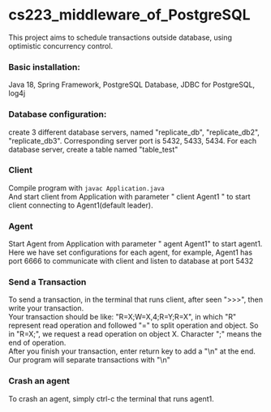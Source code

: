 # cs223_middleware_of_PostgreSQL

This project aims to schedule transactions outside database, using optimistic concurrency control.  
### Basic installation:  
Java 18, Spring Framework, PostgreSQL Database, JDBC for PostgreSQL, log4j  
### Database configuration:  
create 3 different database servers, named "replicate_db", "replicate_db2", "replicate_db3". Corresponding server port is 
5432, 5433, 5434. For each database server, create a table named "table_test"  
### Client 
Compile program with
```javac Application.java```   
And start client from Application with parameter " client Agent1 " to start client connecting to Agent1(default leader).  
### Agent
Start Agent from Application with parameter " agent Agent1" to start agent1. Here we have set configurations for each agent, 
for example, Agent1 has port 6666 to communicate with client and listen to database at port 5432
### Send a Transaction
To send a transaction, in the terminal that runs client, after seen ">>>", then write your transaction.  
Your transaction should be like: "R=X;W=X,4;R=Y;R=X", in which "R" represent read operation and followed "=" to split operation and object.
So in "R=X;", we request a read operation on object X. Character ";" means the end of operation.  
After you finish your transaction, enter return key to add a "\n" at the end. Our program will separate transactions with "\n"
### Crash an agent
To crash an agent, simply ctrl-c the terminal that runs agent1.
